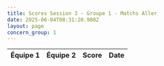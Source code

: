 ```yaml
---
title: Scores Session 3 - Groupe 1 - Matchs Aller
date: 2025-06-04T08:31:20.980Z
layout: page
concern_group: 1
---
```




| Équipe 1 | Équipe 2 | Score | Date |
|----------|----------|-------|------|

